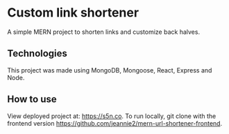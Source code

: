 # Custom link shortener

A simple MERN project to shorten links and customize back halves.

## Technologies

This project was made using MongoDB, Mongoose, React, Express and Node.

## How to use

View deployed project at: https://s5n.co.
To run locally, git clone with the frontend version https://github.com/jeannie2/mern-url-shortener-frontend.
